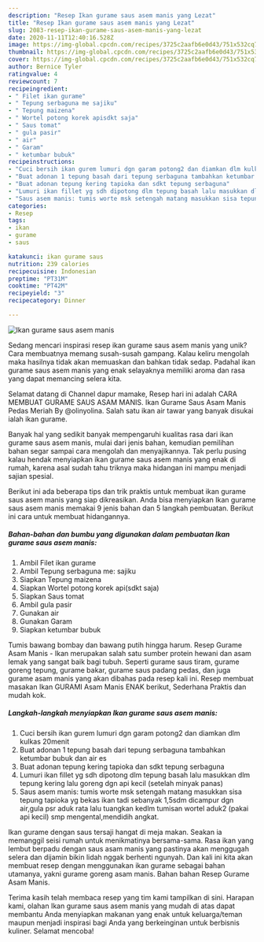 ```yaml
---
description: "Resep Ikan gurame saus asem manis yang Lezat"
title: "Resep Ikan gurame saus asem manis yang Lezat"
slug: 2083-resep-ikan-gurame-saus-asem-manis-yang-lezat
date: 2020-11-11T12:40:16.528Z
image: https://img-global.cpcdn.com/recipes/3725c2aafb6e0d43/751x532cq70/ikan-gurame-saus-asem-manis-foto-resep-utama.jpg
thumbnail: https://img-global.cpcdn.com/recipes/3725c2aafb6e0d43/751x532cq70/ikan-gurame-saus-asem-manis-foto-resep-utama.jpg
cover: https://img-global.cpcdn.com/recipes/3725c2aafb6e0d43/751x532cq70/ikan-gurame-saus-asem-manis-foto-resep-utama.jpg
author: Bernice Tyler
ratingvalue: 4
reviewcount: 7
recipeingredient:
- " Filet ikan gurame"
- " Tepung serbaguna me sajiku"
- " Tepung maizena"
- " Wortel potong korek apisdkt saja"
- " Saus tomat"
- " gula pasir"
- " air"
- " Garam"
- " ketumbar bubuk"
recipeinstructions:
- "Cuci bersih ikan gurem lumuri dgn garam potong2 dan diamkan dlm kulkas 20menit"
- "Buat adonan 1 tepung basah dari tepung serbaguna tambahkan ketumbar bubuk dan air es"
- "Buat adonan tepung kering tapioka dan sdkt tepung serbaguna"
- "Lumuri ikan fillet yg sdh dipotong dlm tepung basah lalu masukkan dlm tepung kering lalu goreng dgn api kecil (setelah minyak panas)"
- "Saus asem manis: tumis worte msk setengah matang masukkan sisa tepung tapioka yg bekas ikan tadi sebanyak 1,5sdm dicampur dgn air,gula psr aduk rata lalu tuangkan kedlm tumisan wortel aduk2 (pakai api kecil) smp mengental,mendidih angkat."
categories:
- Resep
tags:
- ikan
- gurame
- saus

katakunci: ikan gurame saus 
nutrition: 239 calories
recipecuisine: Indonesian
preptime: "PT31M"
cooktime: "PT42M"
recipeyield: "3"
recipecategory: Dinner

---
```



![Ikan gurame saus asem manis](https://img-global.cpcdn.com/recipes/3725c2aafb6e0d43/751x532cq70/ikan-gurame-saus-asem-manis-foto-resep-utama.jpg)

Sedang mencari inspirasi resep ikan gurame saus asem manis yang unik? Cara membuatnya memang susah-susah gampang. Kalau keliru mengolah maka hasilnya tidak akan memuaskan dan bahkan tidak sedap. Padahal ikan gurame saus asem manis yang enak selayaknya memiliki aroma dan rasa yang dapat memancing selera kita.

Selamat datang di Channel dapur mamake, Resep hari ini adalah CARA MEMBUAT GURAME SAUS ASAM MANIS. Ikan Gurame Saus Asam Manis Pedas Meriah By @olinyolina. Salah satu ikan air tawar yang banyak disukai ialah ikan gurame.

Banyak hal yang sedikit banyak mempengaruhi kualitas rasa dari ikan gurame saus asem manis, mulai dari jenis bahan, kemudian pemilihan bahan segar sampai cara mengolah dan menyajikannya. Tak perlu pusing kalau hendak menyiapkan ikan gurame saus asem manis yang enak di rumah, karena asal sudah tahu triknya maka hidangan ini mampu menjadi sajian spesial.


Berikut ini ada beberapa tips dan trik praktis untuk membuat ikan gurame saus asem manis yang siap dikreasikan. Anda bisa menyiapkan Ikan gurame saus asem manis memakai 9 jenis bahan dan 5 langkah pembuatan. Berikut ini cara untuk membuat hidangannya.

<!--inarticleads1-->

##### Bahan-bahan dan bumbu yang digunakan dalam pembuatan Ikan gurame saus asem manis:

1. Ambil  Filet ikan gurame
1. Ambil  Tepung serbaguna me: sajiku
1. Siapkan  Tepung maizena
1. Siapkan  Wortel potong korek api(sdkt saja)
1. Siapkan  Saus tomat
1. Ambil  gula pasir
1. Gunakan  air
1. Gunakan  Garam
1. Siapkan  ketumbar bubuk


Tumis bawang bombay dan bawang putih hingga harum. Resep Gurame Asam Manis - Ikan merupakan salah satu sumber protein hewani dan asam lemak yang sangat baik bagi tubuh. Seperti gurame saus tiram, gurame goreng tepung, gurame bakar, gurame saus padang pedas, dan juga gurame asam manis yang akan dibahas pada resep kali ini. Resep membuat masakan Ikan GURAMI Asam Manis ENAK berikut, Sederhana Praktis dan mudah kok. 

<!--inarticleads2-->

##### Langkah-langkah menyiapkan Ikan gurame saus asem manis:

1. Cuci bersih ikan gurem lumuri dgn garam potong2 dan diamkan dlm kulkas 20menit
1. Buat adonan 1 tepung basah dari tepung serbaguna tambahkan ketumbar bubuk dan air es
1. Buat adonan tepung kering tapioka dan sdkt tepung serbaguna
1. Lumuri ikan fillet yg sdh dipotong dlm tepung basah lalu masukkan dlm tepung kering lalu goreng dgn api kecil (setelah minyak panas)
1. Saus asem manis: tumis worte msk setengah matang masukkan sisa tepung tapioka yg bekas ikan tadi sebanyak 1,5sdm dicampur dgn air,gula psr aduk rata lalu tuangkan kedlm tumisan wortel aduk2 (pakai api kecil) smp mengental,mendidih angkat.


Ikan gurame dengan saus tersaji hangat di meja makan. Seakan ia memanggil seisi rumah untuk menikmatinya bersama-sama. Rasa ikan yang lembut berpadu dengan saus asam manis yang pastinya akan menggugah selera dan dijamin bikin lidah nggak berhenti ngunyah. Dan kali ini kita akan membuat resep dengan menggunakan ikan gurame sebagai bahan utamanya, yakni gurame goreng asam manis. Bahan bahan Resep Gurame Asam Manis. 

Terima kasih telah membaca resep yang tim kami tampilkan di sini. Harapan kami, olahan Ikan gurame saus asem manis yang mudah di atas dapat membantu Anda menyiapkan makanan yang enak untuk keluarga/teman maupun menjadi inspirasi bagi Anda yang berkeinginan untuk berbisnis kuliner. Selamat mencoba!

